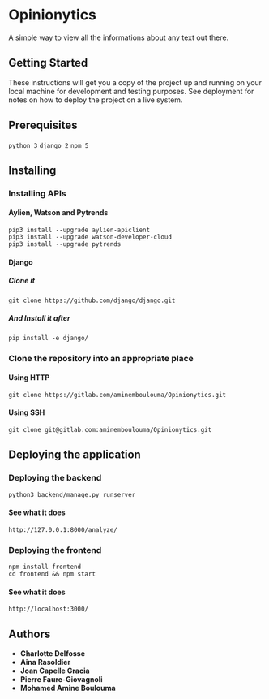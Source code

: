 # Opinionytics

A simple way to view all the informations about any text out there.

## Getting Started 

These instructions will get you a copy of the project up and running on your local machine for development and testing purposes. See deployment for notes on how to deploy the project on a live system.

## Prerequisites

```python 3```
```django 2```
```npm 5```

## Installing

### Installing APIs

#### Aylien, Watson and Pytrends

```
pip3 install --upgrade aylien-apiclient
pip3 install --upgrade watson-developer-cloud
pip3 install --upgrade pytrends
```
#### Django

##### Clone it 

```git clone https://github.com/django/django.git```

##### And Install it after

```pip install -e django/```

### Clone the repository into an appropriate place

#### Using HTTP

```git clone https://gitlab.com/aminemboulouma/Opinionytics.git```

#### Using SSH

```git clone git@gitlab.com:aminemboulouma/Opinionytics.git```

## Deploying the application

### Deploying the backend

```
python3 backend/manage.py runserver
```

#### See what it does

```http://127.0.0.1:8000/analyze/ ```

### Deploying the frontend

```
npm install frontend 
cd frontend && npm start
```

#### See what it does

```http://localhost:3000/ ```

## Authors

* __Charlotte Delfosse__
* __Aina Rasoldier__
* __Joan Capelle Gracia__
* __Pierre Faure-Giovagnoli__
* __Mohamed Amine Boulouma__

